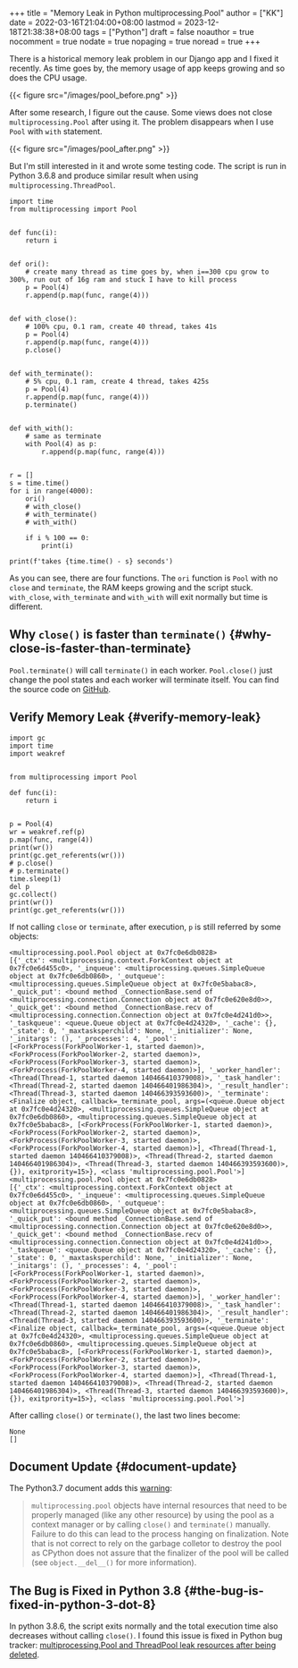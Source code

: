 +++
title = "Memory Leak in Python multiprocessing.Pool"
author = ["KK"]
date = 2022-03-16T21:04:00+08:00
lastmod = 2023-12-18T21:38:38+08:00
tags = ["Python"]
draft = false
noauthor = true
nocomment = true
nodate = true
nopaging = true
noread = true
+++

There is a historical memory leak problem in our Django app and I fixed it recently. As time goes by, the memory usage of app keeps growing and so does the CPU usage.

{{< figure src="/images/pool_before.png" >}}

After some research, I figure out the cause. Some views does not close `multiprocessing.Pool` after using it. The problem disappears when I use `Pool` with `with` statement.

{{< figure src="/images/pool_after.png" >}}

But I'm still interested in it and wrote some testing code. The script is run in Python 3.6.8 and produce similar result when using `multiprocessing.ThreadPool`.

```python3
import time
from multiprocessing import Pool


def func(i):
    return i


def ori():
    # create many thread as time goes by, when i==300 cpu grow to 300%, run out of 16g ram and stuck I have to kill process
    p = Pool(4)
    r.append(p.map(func, range(4)))


def with_close():
    # 100% cpu, 0.1 ram, create 40 thread, takes 41s
    p = Pool(4)
    r.append(p.map(func, range(4)))
    p.close()


def with_terminate():
    # 5% cpu, 0.1 ram, create 4 thread, takes 425s
    p = Pool(4)
    r.append(p.map(func, range(4)))
    p.terminate()


def with_with():
    # same as terminate
    with Pool(4) as p:
        r.append(p.map(func, range(4)))


r = []
s = time.time()
for i in range(4000):
    ori()
    # with_close()
    # with_terminate()
    # with_with()

    if i % 100 == 0:
        print(i)

print(f'takes {time.time() - s} seconds')
```

As you can see, there are four functions. The `ori` function is `Pool` with no `close` and `terminate`, the RAM keeps growing and the script stuck. `with_close`, `with_terminate` and `with_with` will exit normally but time is different.


## Why `close()` is faster than `terminate()` {#why-close-is-faster-than-terminate}

`Pool.terminate()` will call `terminate()` in each worker. `Pool.close()` just change the pool states and each worker will terminate itself. You can find the source code on [GitHub](https://github.com/python/cpython/blob/v3.6.8/Lib/multiprocessing/pool.py).


## Verify Memory Leak {#verify-memory-leak}

```python3
import gc
import time
import weakref


from multiprocessing import Pool

def func(i):
    return i


p = Pool(4)
wr = weakref.ref(p)
p.map(func, range(4))
print(wr())
print(gc.get_referents(wr()))
# p.close()
# p.terminate()
time.sleep(1)
del p
gc.collect()
print(wr())
print(gc.get_referents(wr()))
```

If not calling `close` or `terminate`, after execution, `p` is still referred by some objects:

```nil
<multiprocessing.pool.Pool object at 0x7fc0e6db0828>
[{'_ctx': <multiprocessing.context.ForkContext object at 0x7fc0e6d455c0>, '_inqueue': <multiprocessing.queues.SimpleQueue object at 0x7fc0e6db0860>, '_outqueue': <multiprocessing.queues.SimpleQueue object at 0x7fc0e5babac8>, '_quick_put': <bound method _ConnectionBase.send of <multiprocessing.connection.Connection object at 0x7fc0e620e8d0>>, '_quick_get': <bound method _ConnectionBase.recv of <multiprocessing.connection.Connection object at 0x7fc0e4d241d0>>, '_taskqueue': <queue.Queue object at 0x7fc0e4d24320>, '_cache': {}, '_state': 0, '_maxtasksperchild': None, '_initializer': None, '_initargs': (), '_processes': 4, '_pool': [<ForkProcess(ForkPoolWorker-1, started daemon)>, <ForkProcess(ForkPoolWorker-2, started daemon)>, <ForkProcess(ForkPoolWorker-3, started daemon)>, <ForkProcess(ForkPoolWorker-4, started daemon)>], '_worker_handler': <Thread(Thread-1, started daemon 140466410379008)>, '_task_handler': <Thread(Thread-2, started daemon 140466401986304)>, '_result_handler': <Thread(Thread-3, started daemon 140466393593600)>, '_terminate': <Finalize object, callback=_terminate_pool, args=(<queue.Queue object at 0x7fc0e4d24320>, <multiprocessing.queues.SimpleQueue object at 0x7fc0e6db0860>, <multiprocessing.queues.SimpleQueue object at 0x7fc0e5babac8>, [<ForkProcess(ForkPoolWorker-1, started daemon)>, <ForkProcess(ForkPoolWorker-2, started daemon)>, <ForkProcess(ForkPoolWorker-3, started daemon)>, <ForkProcess(ForkPoolWorker-4, started daemon)>], <Thread(Thread-1, started daemon 140466410379008)>, <Thread(Thread-2, started daemon 140466401986304)>, <Thread(Thread-3, started daemon 140466393593600)>, {}), exitprority=15>}, <class 'multiprocessing.pool.Pool'>]
<multiprocessing.pool.Pool object at 0x7fc0e6db0828>
[{'_ctx': <multiprocessing.context.ForkContext object at 0x7fc0e6d455c0>, '_inqueue': <multiprocessing.queues.SimpleQueue object at 0x7fc0e6db0860>, '_outqueue': <multiprocessing.queues.SimpleQueue object at 0x7fc0e5babac8>, '_quick_put': <bound method _ConnectionBase.send of <multiprocessing.connection.Connection object at 0x7fc0e620e8d0>>, '_quick_get': <bound method _ConnectionBase.recv of <multiprocessing.connection.Connection object at 0x7fc0e4d241d0>>, '_taskqueue': <queue.Queue object at 0x7fc0e4d24320>, '_cache': {}, '_state': 0, '_maxtasksperchild': None, '_initializer': None, '_initargs': (), '_processes': 4, '_pool': [<ForkProcess(ForkPoolWorker-1, started daemon)>, <ForkProcess(ForkPoolWorker-2, started daemon)>, <ForkProcess(ForkPoolWorker-3, started daemon)>, <ForkProcess(ForkPoolWorker-4, started daemon)>], '_worker_handler': <Thread(Thread-1, started daemon 140466410379008)>, '_task_handler': <Thread(Thread-2, started daemon 140466401986304)>, '_result_handler': <Thread(Thread-3, started daemon 140466393593600)>, '_terminate': <Finalize object, callback=_terminate_pool, args=(<queue.Queue object at 0x7fc0e4d24320>, <multiprocessing.queues.SimpleQueue object at 0x7fc0e6db0860>, <multiprocessing.queues.SimpleQueue object at 0x7fc0e5babac8>, [<ForkProcess(ForkPoolWorker-1, started daemon)>, <ForkProcess(ForkPoolWorker-2, started daemon)>, <ForkProcess(ForkPoolWorker-3, started daemon)>, <ForkProcess(ForkPoolWorker-4, started daemon)>], <Thread(Thread-1, started daemon 140466410379008)>, <Thread(Thread-2, started daemon 140466401986304)>, <Thread(Thread-3, started daemon 140466393593600)>, {}), exitprority=15>}, <class 'multiprocessing.pool.Pool'>]
```

After calling `close()` or `terminate()`, the last two lines become:

```nil
None
[]
```


## Document Update {#document-update}

The Python3.7 document adds this [warning](https://docs.python.org/3.7/library/multiprocessing.html#multiprocessing.pool.Pool):

> `multiprocessing.pool` objects have internal resources that need to be properly managed (like any other resource) by using the pool as a context manager or by calling `close()` and `terminate()` manually. Failure to do this can lead to the process hanging on finalization.
> Note that is not correct to rely on the garbage colletor to destroy the pool as CPython does not assure that the finalizer of the pool will be called (see `object.__del__()` for more information).


## The Bug is Fixed in Python 3.8 {#the-bug-is-fixed-in-python-3-dot-8}

In python 3.8.6, the script exits normally and the total execution time also decreases without calling `close()`. I found this issue is fixed in Python bug tracker: [multiprocessing.Pool and ThreadPool leak resources after being deleted](https://bugs.python.org/issue34172).
